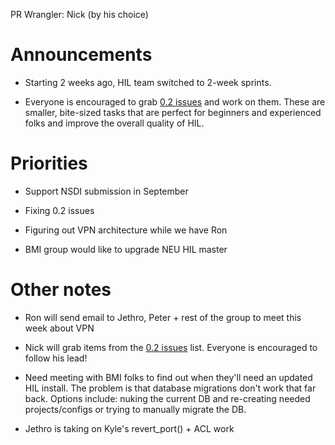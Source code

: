 PR Wrangler: Nick (by his choice)

# Announcements

* Starting 2 weeks ago, HIL team switched to 2-week sprints.

* Everyone is encouraged to grab [0.2 issues](https://github.com/CCI-MOC/haas/issues?q=is%3Aopen+is%3Aissue+milestone%3Av0.2) and work on them. These are smaller, bite-sized tasks that are perfect for beginners and experienced folks and improve the overall quality of HIL.

# Priorities

* Support NSDI submission in September

* Fixing 0.2 issues

* Figuring out VPN architecture while we have Ron

* BMI group would like to upgrade NEU HIL master

# Other notes

* Ron will send email to Jethro, Peter + rest of the group to meet this week about VPN

* Nick will grab items from the [0.2 issues](https://github.com/CCI-MOC/haas/issues?q=is%3Aopen+is%3Aissue+milestone%3Av0.2) list. Everyone is encouraged to follow his lead!

* Need meeting with BMI folks to find out when they'll need an updated HIL install. The problem is that database migrations don't work that far back. Options include: nuking the current DB and re-creating needed projects/configs or trying to manually migrate the DB.


* Jethro is taking on Kyle's revert_port() + ACL work
